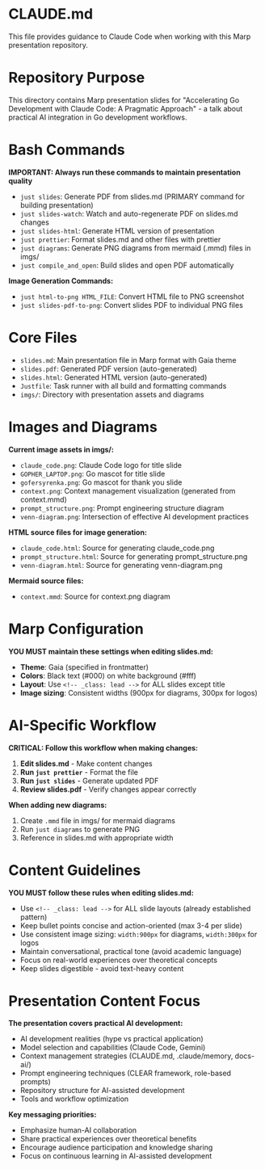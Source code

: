 # CLAUDE.md

This file provides guidance to Claude Code when working with this Marp presentation repository.

# Repository Purpose

This directory contains Marp presentation slides for "Accelerating Go Development with Claude Code: A Pragmatic Approach" - a talk about practical AI integration in Go development workflows.

# Bash Commands

**IMPORTANT: Always run these commands to maintain presentation quality**

- `just slides`: Generate PDF from slides.md (PRIMARY command for building presentation)
- `just slides-watch`: Watch and auto-regenerate PDF on slides.md changes
- `just slides-html`: Generate HTML version of presentation
- `just prettier`: Format slides.md and other files with prettier
- `just diagrams`: Generate PNG diagrams from mermaid (.mmd) files in imgs/
- `just compile_and_open`: Build slides and open PDF automatically

**Image Generation Commands:**

- `just html-to-png HTML_FILE`: Convert HTML file to PNG screenshot
- `just slides-pdf-to-png`: Convert slides PDF to individual PNG files

# Core Files

- `slides.md`: Main presentation file in Marp format with Gaia theme
- `slides.pdf`: Generated PDF version (auto-generated)
- `slides.html`: Generated HTML version (auto-generated)
- `Justfile`: Task runner with all build and formatting commands
- `imgs/`: Directory with presentation assets and diagrams

# Images and Diagrams

**Current image assets in imgs/:**

- `claude_code.png`: Claude Code logo for title slide
- `GOPHER_LAPTOP.png`: Go mascot for title slide
- `gofersyrenka.png`: Go mascot for thank you slide
- `context.png`: Context management visualization (generated from context.mmd)
- `prompt_structure.png`: Prompt engineering structure diagram
- `venn-diagram.png`: Intersection of effective AI development practices

**HTML source files for image generation:**

- `claude_code.html`: Source for generating claude_code.png
- `prompt_structure.html`: Source for generating prompt_structure.png
- `venn-diagram.html`: Source for generating venn-diagram.png

**Mermaid source files:**

- `context.mmd`: Source for context.png diagram

# Marp Configuration

**YOU MUST maintain these settings when editing slides.md:**

- **Theme**: Gaia (specified in frontmatter)
- **Colors**: Black text (#000) on white background (#fff)
- **Layout**: Use `<!-- _class: lead -->` for ALL slides except title
- **Image sizing**: Consistent widths (900px for diagrams, 300px for logos)

# AI-Specific Workflow

**CRITICAL: Follow this workflow when making changes:**

1. **Edit slides.md** - Make content changes
2. **Run `just prettier`** - Format the file
3. **Run `just slides`** - Generate updated PDF
4. **Review slides.pdf** - Verify changes appear correctly

**When adding new diagrams:**

1. Create `.mmd` file in imgs/ for mermaid diagrams
2. Run `just diagrams` to generate PNG
3. Reference in slides.md with appropriate width

# Content Guidelines

**YOU MUST follow these rules when editing slides.md:**

- Use `<!-- _class: lead -->` for ALL slide layouts (already established pattern)
- Keep bullet points concise and action-oriented (max 3-4 per slide)
- Use consistent image sizing: `width:900px` for diagrams, `width:300px` for logos
- Maintain conversational, practical tone (avoid academic language)
- Focus on real-world experiences over theoretical concepts
- Keep slides digestible - avoid text-heavy content

# Presentation Content Focus

**The presentation covers practical AI development:**

- AI development realities (hype vs practical application)
- Model selection and capabilities (Claude Code, Gemini)
- Context management strategies (CLAUDE.md, .claude/memory, docs-ai/)
- Prompt engineering techniques (CLEAR framework, role-based prompts)
- Repository structure for AI-assisted development
- Tools and workflow optimization

**Key messaging priorities:**

- Emphasize human-AI collaboration
- Share practical experiences over theoretical benefits
- Encourage audience participation and knowledge sharing
- Focus on continuous learning in AI-assisted development
